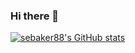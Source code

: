 ### Hi there 👋

<!--
**sebaker88/sebaker88** is a ✨ _special_ ✨ repository because its `README.md` (this file) appears on your GitHub profile.

Here are some ideas to get you started:

- 🔭 I’m currently working on ...
- 🌱 I’m currently learning ...
- 👯 I’m looking to collaborate on ...
- 🤔 I’m looking for help with ...
- 💬 Ask me about ...
- 📫 How to reach me: ...
- 😄 Pronouns: ...
- ⚡ Fun fact: ...
-->

[![sebaker88's GitHub stats](https://github-readme-stats.vercel.app/api?username=sebaker88&text_color=828282&bg_color=00000000&hide_border=true&show_icons=true)](https://github.com/sebaker88/github-readme-stats)
